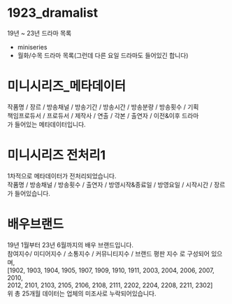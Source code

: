 # 1923_dramalist
19년 ~ 23년 드라마 목록
* miniseries
* 월화/수목 드라마 목록(그런데 다른 요일 드라마도 들어있긴 합니다)

# 미니시리즈_메타데이터
작품명 / 장르 / 방송채널 / 방송기간 / 방송시간 / 방송분량 / 방송횟수 / 기획  
책임프로듀서 / 프로듀서 / 제작사 / 연출 / 각본 / 출연자 / 이전&이후 드라마  
가 들어있는 메타데이터입니다.

# 미니시리즈 전처리1
1차적으로 메타데이터가 전처리되었습니다.  
작품명 / 방송채널 / 방송횟수 / 출연자 / 방영시작&종료일 / 방영요일 / 시작시간 / 장르  
가 들어있습니다.

# 배우브랜드
19년 1월부터 23년 6월까지의 배우 브랜드입니다.  
참여지수/ 미디어지수 / 소통지수 / 커뮤니티지수 / 브랜드 평판 지수 로 구성되어 있으며,  
[1902, 1903, 1904, 1905, 1907, 1909, 1910, 1911, 2003, 2004, 2006, 2007, 2010,  
2012, 2101, 2103, 2105, 2106, 2108, 2111, 2202, 2204, 2208, 2211, 2302]  
위 총 25개월 데이터는 업체의 미조사로 누락되어있습니다.
